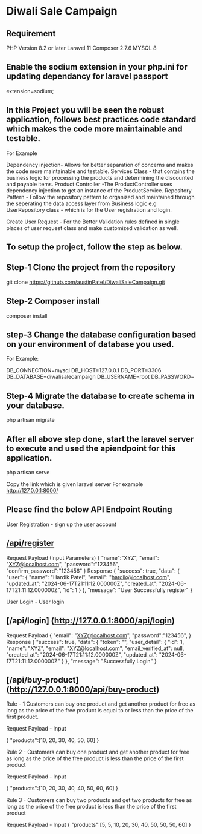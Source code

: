 # Diwali Sale Campaign

## Requirement 
PHP Version 8.2 or later
Laravel 11
Composer 2.7.6
MYSQL 8

## Enable the sodium extension in your php.ini for updating dependancy for laravel passport
extension=sodium;

## In this Project you will be seen the robust application, follows best practices code standard which makes the code more maintainable and testable.
For Example

Dependency injection- Allows for better separation of concerns and makes the code more maintainable and testable.
Services Class - that contains the business logic for processing the products and determining the discounted and payable items.
Product Controller -The ProductController uses dependency injection to get an instance of the ProductService.
Repository Pattern - Follow the repository pattern to organized and maintained through the seperating the data access layer from Business logic e.g
UserRepository class - which is for the User registration and login.

Create User Request - For the Better Validation rules defined in single places of user request class and make customized validation as well.

## To setup the project, follow the step as below.

## Step-1  Clone the project from the repository
git clone https://github.com/austinPatel/DiwaliSaleCampaign.git

## Step-2 Composer install 
composer install

## step-3 Change the database configuration based on your environment of database you used.

For Example:

DB_CONNECTION=mysql
DB_HOST=127.0.0.1
DB_PORT=3306
DB_DATABASE=diwalisalecampaign
DB_USERNAME=root
DB_PASSWORD=

## Step-4 Migrate the database to create schema in your database.
php artisan migrate

## After all above step done, start the laravel server to execute and used the apiendpoint for this application.
php artisan serve

Copy the link which is given laravel server
For example
http://127.0.0.1:8000/

## Please find the below API Endpoint Routing

User Registration - sign up the user account

## [/api/register](http://127.0.0.1:8000/api/register)

Request Payload (Input Parameters)
{
    "name":"XYZ",
    "email": "XYZ@localhost.com",
    "password":"123456",
    "confirm_password":"123456"
}
Response
{
    "success": true,
    "data": {
        "user": {
            "name": "Hardik Patel",
            "email": "hardik@localhost.com",
            "updated_at": "2024-06-17T21:11:12.000000Z",
            "created_at": "2024-06-17T21:11:12.000000Z",
            "id": 1
        }
    },
    "message": "User Successfully register"
}

User Login - User login
## [/api/login] (http://127.0.0.1:8000/api/login)

Request Payload
{
    "email": "XYZ@localhost.com",
    "password":"123456",
}
Response
{
    "success": true,
    "data": {
        "token": "<User Token>",
        "user_detail": {
            "id": 1,
            "name": "XYZ",
            "email": "XYZ@localhost.com",
            "email_verified_at": null,
            "created_at": "2024-06-17T21:11:12.000000Z",
            "updated_at": "2024-06-17T21:11:12.000000Z"
        }
    },
    "message": "Successfully Login"
}

## [/api/buy-product] (http://127.0.0.1:8000/api/buy-product)

Rule - 1 Customers can buy one product and get another product for free as long as the price of the free product is equal to or less than the price of the first product.

Request Payload - Input

{
    "products":[10, 20, 30, 40, 50, 60]
}

Rule 2 - Customers can buy one product and get another product for free as long as the price of the free product is less than the price of the first product

Request Payload - Input

{
    "products":[10, 20, 30, 40, 40, 50, 60, 60]
}

Rule 3 - Customers can buy two products and get two products for free as long as the price of the free product is less than the price of the first product

Request Payload - Input
{
    "products":[5, 5, 10, 20, 30, 40, 50, 50, 50, 60]
}